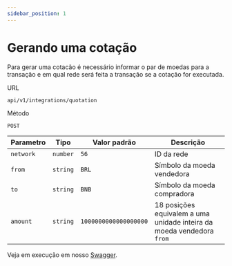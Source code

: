 ```yaml
---
sidebar_position: 1
---
```


# Gerando uma cotação

Para gerar uma cotacão é necessário informar o par de moedas para a transação e em qual rede será feita a transação se a cotação for executada.

URL
```
api/v1/integrations/quotation
```

Método
```
POST
```

| Parametro | Tipo | Valor padrão | Descrição |
| --------- | ---- | ------------ | --------- |
| `network` | `number` | `56` | ID da rede |
| `from` | `string` | `BRL` | Símbolo da moeda vendedora |
| `to` | `string` | `BNB` | Símbolo da moeda compradora |
| `amount` | `string` | `1000000000000000000` | 18 posições equivalem a uma unidade inteira da moeda vendedora `from` |

Veja em execução em nosso [Swagger](https://api.bembit.com/docs/#/Quotation/post_integrations_quote).